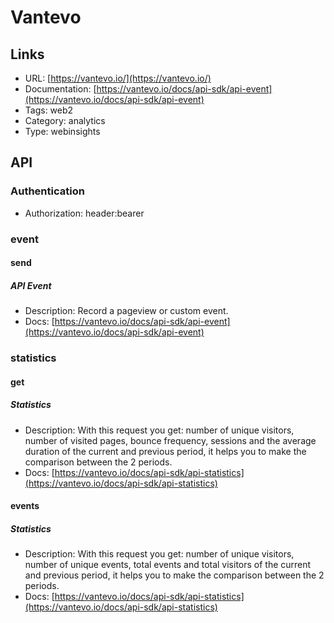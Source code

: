 # Vantevo

## Links

* URL: [https://vantevo.io/](https://vantevo.io/)
* Documentation: [https://vantevo.io/docs/api-sdk/api-event](https://vantevo.io/docs/api-sdk/api-event)
* Tags: web2
* Category: analytics
* Type: webinsights

## API

### Authentication

* Authorization: header:bearer

### event

#### send

##### API Event

* Description: Record a pageview or custom event.
* Docs: [https://vantevo.io/docs/api-sdk/api-event](https://vantevo.io/docs/api-sdk/api-event)

### statistics

#### get

##### Statistics

* Description: With this request you get: number of unique visitors, number of visited pages, bounce frequency, sessions and the average duration of the current and previous period, it helps you to make the comparison between the 2 periods.
* Docs: [https://vantevo.io/docs/api-sdk/api-statistics](https://vantevo.io/docs/api-sdk/api-statistics)

#### events

##### Statistics

* Description: With this request you get: number of unique visitors, number of unique events, total events and total visitors of the current and previous period, it helps you to make the comparison between the 2 periods.
* Docs: [https://vantevo.io/docs/api-sdk/api-statistics](https://vantevo.io/docs/api-sdk/api-statistics)
